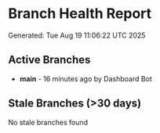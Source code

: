 # Branch Health Report
Generated: Tue Aug 19 11:06:22 UTC 2025

## Active Branches
- **main** - 16 minutes ago by Dashboard Bot

## Stale Branches (>30 days)
No stale branches found
